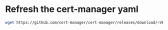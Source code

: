 # Refresh the cert-manager yaml

```bash
wget https://github.com/cert-manager/cert-manager/releases/download/<VERSION>/cert-manager.yaml
```
